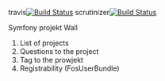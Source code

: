 travis[![Build Status](https://travis-ci.org/shubaivan/symfony.projekt.svg?branch=develop)](https://travis-ci.org/shubaivan/symfony.projekt)
scrutinizer[![Build Status](https://scrutinizer-ci.com/g/shubaivan/symfony.projekt/badges/build.png?b=develop)](https://scrutinizer-ci.com/g/shubaivan/symfony.projekt/build-status/develop)

Symfony projekt Wall <br>
1. List of projects <br>
2. Questions to the project <br>
3. Tag to the prowjekt <br>
4. Registrability (FosUserBundle) <br>